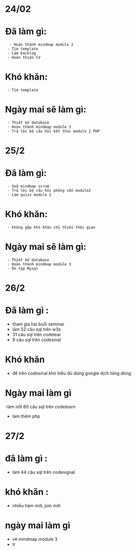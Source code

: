 # 24/02
 # Đã làm gì:
      - Hoàn thành mindmap module 2
     - Tìm template
     - Làm backlog
     - Hoàn thiện CV
 # Khó khăn:
     - Tìm template
 # Ngày mai sẽ làm gì:
     - Thiết kế database
     - Hoàn thành mindmap module 2
     - Trả lời bộ câu hỏi kết thúc module 2 PHP
 # 25/2
   # Đã làm gì:
     - Sửa mindmap scrum
     - Trả lời bộ câu hỏi phỏng vấn module2
     - Làm quizz module 2
 # Khó khăn:
     - không gặp khó khăn chỉ thiếu thời gian
 # Ngày mai sẽ làm gì:
     - Thiết kế database
     - Hoàn thành mindmap module 3
     - Ôn tập Mysql
  # 26/2
  # Đã làm gì :
  - tham gia hai buổi seminar
  - làm 52 câu sql trên w3s
  - 31 câu sql trên codelear
  - 9 câu sql trên codesinal
  # Khó khăn
  - đề trên codesinal khó hiểu dù dùng google dịch từng dòng
  # Ngày mai làm gì
  -làm nốt 60 câu sql trên codelearn
  - làm thêm php
  # 27/2
  # đã làm gì :
  - làm 44 câu sql trên codesignal
  # khó khăn :
  - nhiều hàm mới, join mới 
  # ngày mai làm gì
  - vẽ mindmap module 3
  - tr

